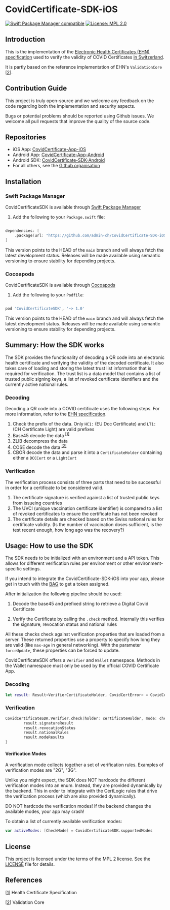 # CovidCertificate-SDK-iOS

[![Swift Package Manager compatible](https://img.shields.io/badge/SPM-%E2%9C%93-brightgreen.svg?style=flat)](https://github.com/apple/swift-package-manager)
[![License: MPL 2.0](https://img.shields.io/badge/License-MPL%202.0-brightgreen.svg)](https://github.com/admin-ch/CovidCertificate-SDK-iOS/blob/main/LICENSE)
 
 ## Introduction

This is the implementation of the [Electronic Health Certificates (EHN) specification](https://github.com/ehn-digital-green-development/hcert-spec)
used to verify the validity of COVID Certificates [in Switzerland](https://github.com/admin-ch/CovidCertificate-App-iOS).

It is partly based on the reference implementation of EHN's `ValidationCore` [[2](https://github.com/ehn-digital-green-development/ValidationCore/tree/main/Sources/ValidationCore)]. 

## Contribution Guide

This project is truly open-source and we welcome any feedback on the code regarding both the implementation and security aspects.

Bugs or potential problems should be reported using Github issues.
We welcome all pull requests that improve the quality of the source code.

## Repositories

* iOS App: [CovidCertificate-App-iOS](https://github.com/admin-ch/CovidCertificate-App-iOS)
* Android App: [CovidCertificate-App-Android](https://github.com/admin-ch/CovidCertificate-App-Android)
* Android SDK: [CovidCertificate-SDK-Android](https://github.com/admin-ch/CovidCertificate-SDK-Android)
* For all others, see the [Github organisation](https://github.com/admin-ch/)
 
## Installation

### Swift Package Manager

CovidCertificateSDK is available through [Swift Package Manager](https://swift.org/package-manager)

1. Add the following to your `Package.swift` file:

  ```swift

  dependencies: [
      .package(url: "https://github.com/admin-ch/CovidCertificate-SDK-iOS.git", .branch("main"))
  ]

  ```

This version points to the HEAD of the `main` branch and will always fetch the latest development status. Releases will be made available using semantic versioning to ensure stability for depending projects.

### Cocoapods

CovidCertificateSDK is available through [Cocoapods](https://cocoapods.org/)

1. Add the following to your `Podfile`:

  ```ruby

  pod 'CovidCertificateSDK', '~> 1.0'

  ```

This version points to the HEAD of the `main` branch and will always fetch the latest development status. Releases will be made available using semantic versioning to ensure stability for depending projects.


## Summary: How the SDK works

The SDK provides the functionality of decoding a QR code into an electronic health certificate and verifying the validity of the decoded certificate.
It also takes care of loading and storing the latest trust list information that is required for verification. 
The trust list is a data model that contains a list of trusted public signing keys, a list of revoked certificate identifiers and the currently active national rules. 

### Decoding

Decoding a QR code into a COVID certificate uses the following steps. For more information, refer to the [EHN specification](https://ec.europa.eu/health/sites/default/files/ehealth/docs/digital-green-certificates_v1_en.pdf).
1. Check the prefix of the data. Only `HC1:` (EU Dcc Certificate) and `LT1:` (CH Certificate Light) are valid prefixes
2. Base45 decode the data <sup> [[1]](https://datatracker.ietf.org/doc/draft-faltstrom-base45/) </sup>
3. ZLIB decompress the data
4. COSE decode the data <sup> [[2]](https://github.com/eu-digital-green-certificates/SwiftCBOR) </sup>
5. CBOR decode the data and parse it into a `CertificateHolder` containing either a `DCCCert` or a `LightCert`

### Verification

The verification process consists of three parts that need to be successful in order for a certificate to be considered valid.
1. The certificate signature is verified against a list of trusted public keys from issueing countries
2. The UVCI (unique vaccination certificate identifier) is compared to a list of revoked certificates to ensure the certificate has not been revoked
3. The certificate details are checked based on the Swiss national rules for certificate validity. (Is the number of vaccination doses sufficient, is the test recent enough, how long ago was the recovery?)

## Usage: How to use the SDK

The SDK needs to be initialized with an environment and a API token. 
This allows for different verification rules per environment or other environment-specific settings.

If you intend to integrate the CovidCertificate-SDK-iOS into your app, please get in touch with the [BAG](mailto:Covid-Zertifikat@bag.admin.ch) to get a token assigned.

After initialization the following pipeline should be used:

1) Decode the base45 and prefixed string to retrieve a Digital Covid Certificate

2) Verify the Certificate by calling the `.check` method. Internally this verifies the signature, revocation status and national rules

All these checks check against verification properties that are loaded from a server. 
These returned properties use a property to specify how long they are valid (like `max-age` in general networking). 
With the parameter `forceUpdate`, these properties can be forced to update.

CovidCertificateSDK offers a `Verifier` and `Wallet` namespace. Methods in the Wallet namespace must only be used by the official COVID Certificate App.

### Decoding
```swift
let result: Result<VerifierCertificateHolder, CovidCertError> = CovidCertificateSDK.Verifier.decode(encodedData: qrCodeString)
```

### Verification
```swift
CovidCertificateSDK.Verifier.check(holder: certificateHolder, mode: checkMode) { result: CheckResults in
        result.signatureResult
        result.revocationStatus
        result.nationalRules
        result.modeResults                                                                        
}
```

#### Verification Modes

 A verification mode collects together a set of verification rules.
 Examples of verification modes are "2G", "3G".

 Unlike you might expect, the SDK does NOT hardcode the different verification modes into an enum.
 Instead, they are provided dynamically by the backend.
 This in order to integrate with the CertLogic rules that drive the verification process (which are also provided dynamically).

 DO NOT hardcode the verification modes! If the backend changes the available modes, your app may crash!

 To obtain a list of currently available verification modes:

 ```kotlin
 var activeModes: [CheckMode] = CovidCertificateSDK.supportedModes
 ```

## License

This project is licensed under the terms of the MPL 2 license. See the [LICENSE](LICENSE) file for details.

## References
[[1](https://github.com/ehn-digital-green-development/hcert-spec)] Health Certificate Specification

[[2](https://github.com/ehn-digital-green-development/ValidationCore/tree/main/Sources/ValidationCore)] Validation Core
